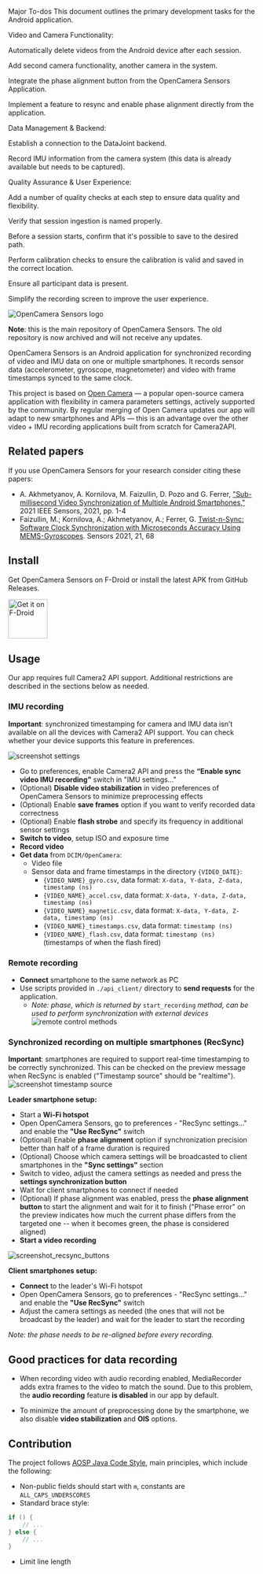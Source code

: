 Major To-dos
This document outlines the primary development tasks for the Android application.

Video and Camera Functionality:

Automatically delete videos from the Android device after each session.

Add second camera functionality, another camera in the system.

Integrate the phase alignment button from the OpenCamera Sensors Application.

Implement a feature to resync and enable phase alignment directly from the application.

Data Management & Backend:

Establish a connection to the DataJoint backend.

Record IMU information from the camera system (this data is already available but needs to be captured).

Quality Assurance & User Experience:

Add a number of quality checks at each step to ensure data quality and flexibility.

Verify that session ingestion is named properly.

Before a session starts, confirm that it's possible to save to the desired path.

Perform calibration checks to ensure the calibration is valid and saved in the correct location.

Ensure all participant data is present.

Simplify the recording screen to improve the user experience.



![OpenCamera Sensors logo](https://imgur.com/7qjCtgp.png)

**Note**: this is the main repository of OpenCamera Sensors. The old repository is now archived and
will not receive any updates.

OpenCamera Sensors is an Android application for synchronized recording of video and IMU data on one
or multiple smartphones. It records sensor data (accelerometer, gyroscope, magnetometer) and video
with frame timestamps synced to the same clock.

This project is based on [Open Camera](https://opencamera.org.uk/) — a popular open-source camera
application with flexibility in camera parameters settings, actively supported by the community. By
regular merging of Open Camera updates our app will adapt to new smartphones and APIs — this is an
advantage over the other video + IMU recording applications built from scratch for Camera2API.

## Related papers

If you use OpenCamera Sensors for your research consider citing these papers:

- A. Akhmetyanov, A. Kornilova, M. Faizullin, D. Pozo and G. Ferrer, ["Sub-millisecond Video Synchronization of Multiple
  Android Smartphones,"](https://doi.org/10.1109/SENSORS47087.2021.9639782) 2021 IEEE Sensors, 2021, pp. 1-4
- Faizullin, M.; Kornilova, A.; Akhmetyanov, A.; Ferrer, G. [Twist-n-Sync: Software Clock Synchronization with
  Microseconds Accuracy Using MEMS-Gyroscopes](https://doi.org/10.3390/s21010068). Sensors 2021, 21, 68

## Install

Get OpenCamera Sensors on F-Droid or install the latest APK from GitHub Releases.

[<img src="https://fdroid.gitlab.io/artwork/badge/get-it-on.png"
alt="Get it on F-Droid"
height="80">](https://f-droid.org/packages/com.opencamera_sensors.app/)

## Usage

Our app requires full Camera2 API support. Additional restrictions are described in the sections
below as needed.

### IMU recording

**Important**: synchronized timestamping for camera and IMU data isn’t available on all the
devices with Camera2 API support. You can check whether your device supports this feature in
preferences.

![screenshot settings](https://imgur.com/Md2O0sO.png)

- Go to preferences, enable Camera2 API and press the **“Enable sync video IMU recording”** switch
  in "IMU settings..."
- (Optional) **Disable video stabilization** in video preferences of OpenCamera Sensors to minimize
  preprocessing effects
- (Optional) Enable **save frames** option if you want to verify recorded data correctness
- (Optional) Enable **flash strobe** and specify its frequency in additional sensor settings
- **Switch to video**, setup ISO and exposure time
- **Record video**
- **Get data** from ```DCIM/OpenCamera```:
    - Video file
    - Sensor data and frame timestamps in the directory ```{VIDEO_DATE}```:
        - ```{VIDEO_NAME}_gyro.csv```, data format: ```X-data, Y-data, Z-data, timestamp (ns)```
        - ```{VIDEO_NAME}_accel.csv```, data format: ```X-data, Y-data, Z-data, timestamp (ns)```
        - ```{VIDEO_NAME}_magnetic.csv```, data format: ```X-data, Y-data, Z-data, timestamp (ns)```
        - ```{VIDEO_NAME}_timestamps.csv```, data format: ```timestamp (ns)```
        - ```{VIDEO_NAME}_flash.csv```, data format: ```timestamp (ns)``` (timestamps of when the
          flash fired)

### Remote recording

- **Connect** smartphone to the same network as PC
- Use scripts provided in ```./api_client/``` directory to **send requests** for the application.
    - *Note: phase, which is returned by* ```start_recording``` *method, can be used to perform
      synchronization with external devices*
      ![remote control methods](https://www.websequencediagrams.com/files/render?link=6txhpHrdgaebT4DYz2C3SaEQjHM1esYDkJZJvPZcgCJHbRAg3c8hqcJYgOmGirze)

### Synchronized recording on multiple smartphones (RecSync)

**Important**: smartphones are required to support real-time timestamping to be correctly
synchronized. This can be checked on the preview message when RecSync is enabled ("Timestamp source"
should be "realtime").
![screenshot timestamp source](https://imgur.com/vQHufyV.png)

**Leader smartphone setup:**

- Start a **Wi-Fi hotspot**
- Open OpenCamera Sensors, go to preferences - "RecSync settings..." and enable the **"Use
  RecSync"** switch
- (Optional) Enable **phase alignment** option if synchronization precision better than half of a
  frame duration is required
- (Optional) Choose which camera settings will be broadcasted to client smartphones in the **"Sync
  settings"** section
- Switch to video, adjust the camera settings as needed and press the **settings synchronization
  button**
- Wait for client smartphones to connect if needed
- (Optional) If phase alignment was enabled, press the **phase alignment button** to start the
  alignment and wait for it to finish ("Phase error" on the preview indicates how much the current
  phase differs from the targeted one -- when it becomes green, the phase is considered aligned)
- **Start a video recording**

![screenshot_recsync_buttons](https://i.imgur.com/iQS8zpc.png)

**Client smartphones setup:**

- **Connect** to the leader's Wi-Fi hotspot
- Open OpenCamera Sensors, go to preferences - "RecSync settings..." and enable the **"Use
  RecSync"** switch
- Adjust the camera settings as needed (the ones that will not be broadcast by the leader) and wait
  for the leader to start the recording

_Note: the phase needs to be re-aligned before every recording._

## Good practices for data recording

- When recording video with audio recording enabled, MediaRecorder adds extra frames to the video to
  match the sound. Due to this problem, the **audio recording** feature **is disabled** in our app
  by default.

- To minimize the amount of preprocessing done by the smartphone, we also disable **video
  stabilization** and **OIS** options.

## Contribution

The project follows [AOSP Java Code Style](https://source.android.com/setup/contribute/code-style),
main principles, which include the following:

- Non-public fields should start with ```m```, constants are ```ALL_CAPS_UNDERSCORES```
- Standard brace style:

```java
if () {
    // ...
} else {
    // ...
}
```

- Limit line length
